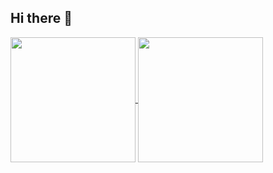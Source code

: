 ## Hi there 👋
<a href="https://github.com/rtuszik">
  <img height=200 align="center" src="http://github-profile-summary-cards.vercel.app/api/cards/profile-details?username=rtuszik&theme=github_dark" />
</a>
<a href="https://github.com/rtuszik">
  <img height=200 align="center" src="https://github-readme-stats.vercel.app/api/top-langs?username=rtuszik&layout=compact&langs_count=8&card_width=320" />
</a>
